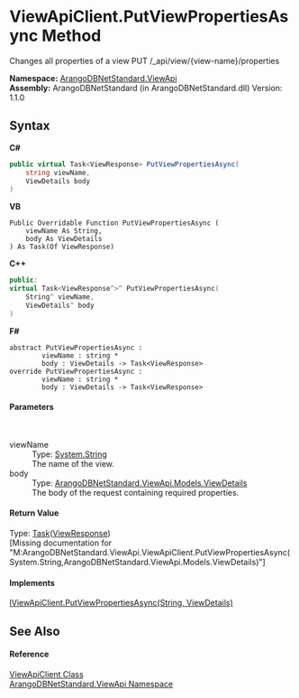 # ViewApiClient.PutViewPropertiesAsync Method 
 

Changes all properties of a view PUT /_api/view/{view-name}/properties

**Namespace:**&nbsp;<a href="12cf6547-181e-bb5f-2514-6b9d674ede96">ArangoDBNetStandard.ViewApi</a><br />**Assembly:**&nbsp;ArangoDBNetStandard (in ArangoDBNetStandard.dll) Version: 1.1.0

## Syntax

**C#**<br />
``` C#
public virtual Task<ViewResponse> PutViewPropertiesAsync(
	string viewName,
	ViewDetails body
)
```

**VB**<br />
``` VB
Public Overridable Function PutViewPropertiesAsync ( 
	viewName As String,
	body As ViewDetails
) As Task(Of ViewResponse)
```

**C++**<br />
``` C++
public:
virtual Task<ViewResponse^>^ PutViewPropertiesAsync(
	String^ viewName, 
	ViewDetails^ body
)
```

**F#**<br />
``` F#
abstract PutViewPropertiesAsync : 
        viewName : string * 
        body : ViewDetails -> Task<ViewResponse> 
override PutViewPropertiesAsync : 
        viewName : string * 
        body : ViewDetails -> Task<ViewResponse> 
```


#### Parameters
&nbsp;<dl><dt>viewName</dt><dd>Type: <a href="https://docs.microsoft.com/dotnet/api/system.string" target="_blank" rel="noopener noreferrer">System.String</a><br />The name of the view.</dd><dt>body</dt><dd>Type: <a href="5e40ec8b-d467-c688-72b2-fc3e3e36d569">ArangoDBNetStandard.ViewApi.Models.ViewDetails</a><br />The body of the request containing required properties.</dd></dl>

#### Return Value
Type: <a href="https://docs.microsoft.com/dotnet/api/system.threading.tasks.task-1" target="_blank" rel="noopener noreferrer">Task</a>(<a href="73eecc45-ac29-1ef9-0995-535d4ba55ead">ViewResponse</a>)<br />\[Missing <returns> documentation for "M:ArangoDBNetStandard.ViewApi.ViewApiClient.PutViewPropertiesAsync(System.String,ArangoDBNetStandard.ViewApi.Models.ViewDetails)"\]

#### Implements
<a href="9ef33eb6-2f2d-7f81-d144-dc79d6e50027">IViewApiClient.PutViewPropertiesAsync(String, ViewDetails)</a><br />

## See Also


#### Reference
<a href="e1546b8a-e37d-ba73-c040-b7ef70ceb6b1">ViewApiClient Class</a><br /><a href="12cf6547-181e-bb5f-2514-6b9d674ede96">ArangoDBNetStandard.ViewApi Namespace</a><br />
